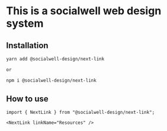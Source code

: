 # This is a socialwell web design system

## Installation

```bash
yarn add @socialwell-design/next-link

or

npm i @socialwell-design/next-link
```

## How to use

```JSX
import { NextLink } from "@socialwell-design/next-link";

<NextLink linkName="Resources" />

```
